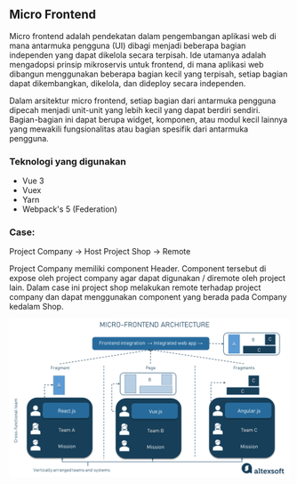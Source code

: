 ## Micro Frontend 
Micro frontend adalah pendekatan dalam pengembangan aplikasi web di mana antarmuka pengguna (UI) dibagi menjadi beberapa bagian independen yang dapat dikelola secara terpisah. Ide utamanya adalah mengadopsi prinsip mikroservis untuk frontend, di mana aplikasi web dibangun menggunakan beberapa bagian kecil yang terpisah, setiap bagian dapat dikembangkan, dikelola, dan dideploy secara independen.

Dalam arsitektur micro frontend, setiap bagian dari antarmuka pengguna dipecah menjadi unit-unit yang lebih kecil yang dapat berdiri sendiri. Bagian-bagian ini dapat berupa widget, komponen, atau modul kecil lainnya yang mewakili fungsionalitas atau bagian spesifik dari antarmuka pengguna.

### Teknologi yang digunakan
- Vue 3
- Vuex
- Yarn
- Webpack's 5 (Federation)

### Case: 
Project Company -> Host
Project Shop -> Remote

Project Company memiliki component Header. Component tersebut di expose oleh project company agar dapat digunakan / diremote oleh project lain. Dalam case ini project shop melakukan remote terhadap project company dan dapat menggunakan component yang berada pada Company kedalam Shop.

![image info](./micro-frontend-architecture.png)
